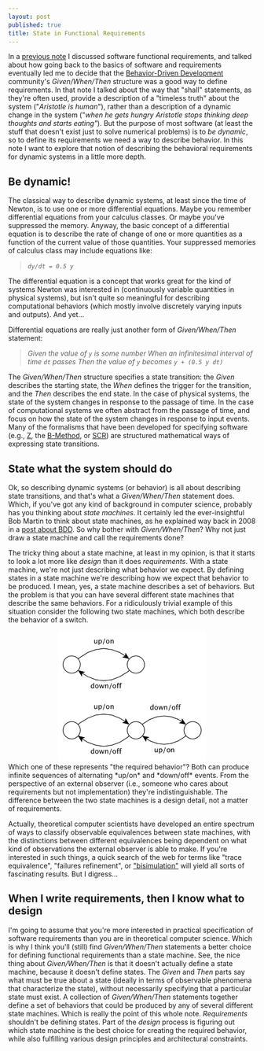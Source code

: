 ```yaml
---
layout: post
published: true
title: State in Functional Requirements
---
```

In a [previous note](http://allanmcinnes.github.io/2016/03/06/writing-software-functional-requirements/) I discussed software functional requirements, and talked about how going back to the basics of software and requirements eventually led me to decide that the [Behavior-Driven Development](http://dannorth.net/introducing-bdd/) community's *Given/When/Then* structure was a good way to define requirements. In that note I talked about the way that "shall" statements, as they're often used, provide a description of a "timeless truth" about the system ("*Aristotle is human*"), rather than a description of a dynamic change in the system ("*when he gets hungry Aristotle stops thinking deep thoughts and starts eating"*). But the purpose of most software (at least the stuff that doesn't exist just to solve numerical problems) is to *be dynamic*, so to define its requirements we need a way to describe behavior. In this note I want to explore that notion of describing the behavioral requirements for dynamic systems in a little more depth.

## Be dynamic!
The classical way to describe dynamic systems, at least since the time of Newton, is to use one or more differential equations. Maybe you remember differential equations from your calculus classes. Or maybe you've suppressed the memory. Anyway, the basic concept of a differential equation is to describe the rate of change of one or more quantities as a function of the current value of those quantities. Your suppressed memories of calculus class may include equations like:

> *`dy/dt = 0.5 y`*

The differential equation is a concept that works great for the kind of systems Newton was interested in (continuously variable quantities in physical systems), but isn't quite so meaningful for describing computational behaviors (which mostly involve discretely varying inputs and outputs). And yet...

Differential equations are really just another form of *Given/When/Then* statement:

> *Given the value of `y` is some number*
> *When an infinitesimal interval of time `dt` passes*
> *Then the value of `y` becomes  `y + (0.5 y dt)`*

The *Given/When/Then* structure specifies a state transition: the *Given* describes the starting state, the *When* defines the trigger for the transition, and the *Then* describes the end state. In the case of physical systems, the state of the system changes in response to the passage of time. In the case of computational systems we often abstract from the passage of time, and focus on how the state of the system changes in response to input events. Many of the formalisms that have been developed for specifying software (e.g., [Z](https://en.wikipedia.org/wiki/Z_notation), the [B-Method](https://en.wikipedia.org/wiki/B-Method), or [SCR](https://www.ics.uci.edu/~alspaugh/cls/shr/SCR.html)) are structured mathematical ways of expressing state transitions.

## State what the system should do
Ok, so describing dynamic systems (or behavior) is all about describing state transitions, and that's what a *Given/When/Then* statement does. Which, if you've got any kind of background in computer science, probably has you thinking about *state machines*. It certainly led the ever-insightful Bob Martin to think about state machines, as he explained way back in 2008 in a [post about BDD](https://sites.google.com/site/unclebobconsultingllc/the-truth-about-bdd). So why bother with *Given/When/Then*? Why not just draw a state machine and call the requirements done?

The tricky thing about a state machine, at least in my opinion, is that it starts to look a lot more like *design* than it does *requirements*. With a state machine, we're not just describing what behavior we expect. By defining states in a state machine we're describing how we expect that behavior to be produced. I mean, yes, a state machine describes a set of behaviors. But the problem is that you can have several different state machines that describe the same behaviors. For a ridiculously trivial example of this situation consider the following two state machines, which both describe the behavior of a switch.
<center><img src="/images/trace-equivalent.png" width="300" alt="Equivalent state machines"/></center>
Which one of these represents "the required behavior"? Both can produce infinite sequences of alternating *up/on* and *down/off* events. From the perspective of an external observer (i.e., someone who cares about requirements but not implementation) they're indistinguishable. The difference between the two state machines is a design detail, not a matter of requirements.

Actually, theoretical computer scientists have developed an entire spectrum of ways to classify observable equivalences between state machines, with the distinctions between different equivalences being dependent on what kind of observations the external observer is able to make. If you're interested in such things, a quick search of the web for terms like "trace equivalence", "failures refinement", or ["bisimulation"](https://en.wikipedia.org/wiki/Bisimulation) will yield all sorts of fascinating results. But I digress...

## When I write requirements, then I know what to design
I'm going to assume that you're more interested in practical specification of software requirements than you are in theoretical computer science. Which is why I think you'll (still) find *Given/When/Then* statements a better choice for defining functional requirements than a state machine. See, the nice thing about *Given/When/Then* is that it doesn't actually define a state machine, because it doesn't define states. The *Given* and *Then* parts say what must be true about a state (ideally in terms of observable phenomena that characterize the state), without necessarily specifying that a particular state must exist. A collection of *Given/When/Then* statements together define a set of behaviors that could be produced by any of several different state machines. Which is really the point of this whole note. *Requirements* shouldn't be defining states. Part of the *design* process is figuring out which state machine is the best choice for creating the required behavior, while also fulfilling various design principles and architectural constraints.
